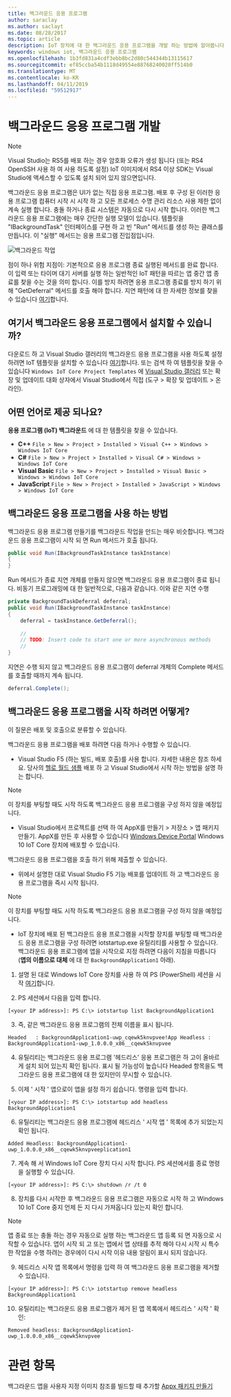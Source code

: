 ```yaml
---
title: 백그라운드 응용 프로그램
author: saraclay
ms.author: saclayt
ms.date: 08/28/2017
ms.topic: article
description: IoT 장치에 대 한 백그라운드 응용 프로그램을 개발 하는 방법에 알아봅니다.
keywords: windows iot, 백그라운드 응용 프로그램
ms.openlocfilehash: 1b3fd831a4cdf3ebb8bc2d80c544344b13115617
ms.sourcegitcommit: ef85ccba54b1118d49554e88768240020ff514b0
ms.translationtype: MT
ms.contentlocale: ko-KR
ms.lasthandoff: 04/11/2019
ms.locfileid: "59512917"
---
```

# <a name="developing-background-applications"></a>백그라운드 응용 프로그램 개발

> [!NOTE]
> Visual Studio는 RS5를 배포 하는 경우 암호화 오류가 생성 됩니다 (또는 RS4 OpenSSH 사용 하 여 사용 하도록 설정) IoT 이미지에서 RS4 이상 SDK는 Visual Studio에 액세스할 수 있도록 설치 되어 있지 않으면입니다.

백그라운드 응용 프로그램은 UI가 없는 직접 응용 프로그램. 배포 후 구성 된 이러한 응용 프로그램 컴퓨터 시작 시 시작 하 고 모든 프로세스 수명 관리 리소스 사용 제한 없이 계속 실행 합니다. 충돌 하거나 종료 시스템은 자동으로 다시 시작 합니다.
이러한 백그라운드 응용 프로그램에는 매우 간단한 실행 모델이 있습니다. 템플릿을 "IBackgroundTask" 인터페이스를 구현 하 고 빈 "Run" 메서드를 생성 하는 클래스를 만듭니다. 이 "실행" 메서드는 응용 프로그램 진입점입니다.

![백그라운드 작업](../media/BackgroundApplications/backgroundTaskScreenshot.png)

점이 하나 위험 지점이: 기본적으로 응용 프로그램 종료 실행된 메서드를 완료 합니다. 이 입력 또는 타이머 대기 서버를 실행 하는 일반적인 IoT 패턴을 따르는 앱 중간 앱 종료를 찾을 수는 것을 의미 합니다. 이를 방지 하려면 응용 프로그램 종료를 방지 하기 위해 "GetDeferral" 메서드를 호출 해야 합니다. 지연 패턴에 대 한 자세한 정보를 찾을 수 있습니다 [여기](https://docs.microsoft.com/uwp/api/Windows.ApplicationModel.Background.BackgroundTaskDeferral)합니다.

## <a name="where-can-background-applications-be-installed-from"></a>여기서 백그라운드 응용 프로그램에서 설치할 수 있습니까? 

다운로드 하 고 Visual Studio 갤러리의 백그라운드 응용 프로그램을 사용 하도록 설정 하려면 IoT 템플릿을 설치할 수 있습니다 [여기](https://go.microsoft.com/fwlink/?linkid=847472)합니다.  또는 검색 하 여 템플릿을 찾을 수 있습니다 `Windows IoT Core Project Templates` 에 [Visual Studio 갤러리](https://visualstudiogallery.msdn.microsoft.com/) 또는 확장 및 업데이트 대화 상자에서 Visual Studio에서 직접 (도구 > 확장 및 업데이트 > 온라인).

## <a name="what-languages-are-available"></a>어떤 언어로 제공 되나요?

**응용 프로그램 (IoT) 백그라운드** 에 대 한 템플릿을 찾을 수 있습니다.

* **C++** `File > New > Project > Installed > Visual C++ > Windows > Windows IoT Core`
* **C#** `File > New > Project > Installed > Visual C# > Windows > Windows IoT Core`
* **Visual Basic** `File > New > Project > Installed > Visual Basic > Windows > Windows IoT Core`
* **JavaScript** `File > New > Project > Installed > JavaScript > Windows > Windows IoT Core`

## <a name="how-are-background-applications-used"></a>백그라운드 응용 프로그램을 사용 하는 방법 

백그라운드 응용 프로그램 만들기를 백그라운드 작업을 만드는 매우 비슷합니다.  백그라운드 응용 프로그램이 시작 되 면 Run 메서드가 호출 됩니다.

```csharp
public void Run(IBackgroundTaskInstance taskInstance)
{
}
```

Run 메서드가 종료 지연 개체를 만들지 않으면 백그라운드 응용 프로그램이 종료 됩니다. 비동기 프로그래밍에 대 한 일반적으로, 다음과 같습니다. 이와 같은 지연 수행

```csharp
private BackgroundTaskDeferral deferral;
public void Run(IBackgroundTaskInstance taskInstance)
{
    deferral = taskInstance.GetDeferral();
    
    //
    // TODO: Insert code to start one or more asynchronous methods
    //
}
```

지연은 수행 되지 않고 백그라운드 응용 프로그램이 deferral 개체의 Complete 메서드를 호출할 때까지 계속 됩니다.

```csharp
deferral.Complete();
```

## <a name="how-do-background-applications-start"></a>백그라운드 응용 프로그램을 시작 하려면 어떻게?

이 질문은 배포 및 호출으로 분류할 수 있습니다.  

백그라운드 응용 프로그램을 배포 하려면 다음 하거나 수행할 수 있습니다.

* Visual Studio F5 (하는 빌드, 배포 호출)를 사용 합니다.  자세한 내용은 참조 하세요. 당사의 [헬로 월드 샘플](https://github.com/Microsoft/Windows-iotcore-samples/tree/master/Samples/HelloWorld) 배포 하 고 Visual Studio에서 시작 하는 방법을 설명 하는 합니다.

> [!NOTE]
> 이 장치를 부팅할 때도 시작 하도록 백그라운드 응용 프로그램을 구성 하지 않을 예정입니다.

* Visual Studio에서 프로젝트를 선택 하 여 AppX를 만들기 > 저장소 > 앱 패키지 만들기.  AppX를 만든 후 사용할 수 있습니다 [Windows Device Portal](../manage-your-device/DevicePortal.md) Windows 10 IoT Core 장치에 배포할 수 있습니다.

백그라운드 응용 프로그램을 호출 하기 위해 제출할 수 있습니다.

* 위에서 설명한 대로 Visual Studio F5 기능 배포를 업데이트 하 고 백그라운드 응용 프로그램을 즉시 시작 됩니다.

> [!NOTE]
> 이 장치를 부팅할 때도 시작 하도록 백그라운드 응용 프로그램을 구성 하지 않을 예정입니다.

* IoT 장치에 배포 된 백그라운드 응용 프로그램을 시작할 장치를 부팅할 때 백그라운드 응용 프로그램을 구성 하려면 iotstartup.exe 유틸리티를 사용할 수 있습니다.  백그라운드 응용 프로그램에 앱을 시작으로 지정 하려면 다음이 지침을 따릅니다 (**앱의 이름으로 대체** 에 대 한 `BackgroundApplication1` 아래).

1. 설명 된 대로 Windows IoT Core 장치를 사용 하 여 PS (PowerShell) 세션을 시작 [여기](../connect-your-device/PowerShell.md)합니다.

2. PS 세션에서 다음을 입력 합니다.
            
`[<your IP address>]: PS C:\> iotstartup list BackgroundApplication1`

3. 즉, 같은 백그라운드 응용 프로그램의 전체 이름을 표시 됩니다.

`Headed   : BackgroundApplication1-uwp_cqewk5knvpvee!App
Headless : BackgroundApplication1-uwp_1.0.0.0_x86__cqewk5knvpvee`

4. 유틸리티는 백그라운드 응용 프로그램 '헤드리스' 응용 프로그램은 하 고이 올바르게 설치 되어 있는지 확인 됩니다.  표시 될 가능성이 높습니다 Headed 항목을도 백그라운드 응용 프로그램에 대 한 있지만이 무시할 수 있습니다.

5. 이제 ' 시작 ' 앱으로이 앱을 설정 하기 쉽습니다. 명령을 입력 합니다.

`[<your IP address>]: PS C:\> iotstartup add headless BackgroundApplication1`

6. 유틸리티는 백그라운드 응용 프로그램에 헤드리스 ' 시작 앱 ' 목록에 추가 되었는지 확인 됩니다.

`Added Headless: BackgroundApplication1-uwp_1.0.0.0_x86__cqewk5knvpveeplication1`

7. 계속 해 서 Windows IoT Core 장치 다시 시작 합니다. PS 세션에서를 종료 명령을 실행할 수 있습니다.

`[<your IP address>]: PS C:\> shutdown /r /t 0`

8. 장치를 다시 시작한 후 백그라운드 응용 프로그램은 자동으로 시작 하 고 Windows 10 IoT Core 중지 언제 든 지 다시 가져옵니다 있는지 확인 합니다.  

> [!NOTE]
> 앱 종료 또는 충돌 하는 경우 자동으로 실행 하는 백그라운드 앱 등록 되 면 자동으로 시작할 수 있습니다.  앱이 시작 되 고 또는 앱에서 앱 상태를 추적 해야 다시 시작 시 특수 한 작업을 수행 하려는 경우에이 다시 시작 이유 내용 알림이 표시 되지 않습니다.

9. 헤드리스 시작 앱 목록에서 명령을 입력 하 여 백그라운드 응용 프로그램을 제거할 수 있습니다.

`[<your IP address>]: PS C:\> iotstartup remove headless BackgroundApplication1`

10. 유틸리티는 백그라운드 응용 프로그램가 제거 된 앱 목록에서 헤드리스 ' 시작 ' 확인:

`Removed headless: BackgroundApplication1-uwp_1.0.0.0_x86__cqewk5knvpvee`

# <a name="see-also"></a>관련 항목
백그라운드 앱을 사용자 지정 이미지 참조를 빌드할 때 추가할 [Appx 패키지 만들기](../build-your-image/createinstallpackage.md)
